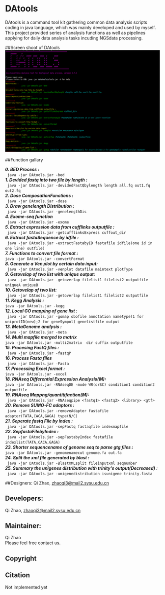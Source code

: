 # DAtools
DAtools is a command tool kit gathering common data analysis scripts coding in java language, which was mainly developed and used by myself. This project provided series of analysis functions as well as pipelines applying for daily data analysis tasks incuding NGSdata processing.

##Screen shoot of DAtools
<img src="DAtools/image/screenshoot.png">

##Function gallary

***0.	BED Process :***<br/>
		```	java -jar DAtools.jar -bed```<br/>
***1.	Devided fastq into two file by length :***<br/>
		```	java -jar DAtools.jar -devidedFastQbylength length all.fq out1.fq out2.fq```<br/>
***2.	Dose ComposationFunctions :***<br/>
		```	java -jar DAtools.jar -dose```<br/>
***3.	Draw genelength Distribution :***<br/>
		```	java -jar DAtools.jar -genelengthDis```<br/>
***4.	Exome-seq function***<br> 
		```	java -jar DAtools.jar -exome```<br/>
***5.	Extract expression data from cufflinks outputfile :***<br> 
		```	java -jar DAtools.jar -getcufflinksExpress cuffout_dir```<br/>
***6.	Extract fastaSequence by idfile :***<br/>
		```	java -jar DAtools.jar -extractFastabyID fastafile idfile(one id in one line) outfile)```<br/>
***7.	Functions to convert file format :***<br/>
		```	java -jar DAtools.jar -convertFormat ```<br/>
***8.	Generate a Ven plot by certain data input:***<br/>
		```	java -jar DAtools.jar -venplot datafile maintext plotType```<br/>
***9.	Getovelap of two list with unique output:***<br/>
		```	java -jar DAtools.jar -getoverlap filelist1 filelist2 outputfile uniqueA uniqueB```<br/>
***10.	Getovelap of two list:***<br/>
		```	java -jar DAtools.jar -getoverlap filelist1 filelist2 outputfile```<br/>
***11.	Kegg Analysis :***<br/>
		```	java -jar DAtools.jar -kegg ```<br/>
***12.	Local GO mapping of gene list :***<br/>
		```	java -jar DAtools.jar -gomap obofile annotation nametype(1 for uniprotID(new);2 for geneSympol) genelistfile output```<br/>
***13.	MetaGenome analysis :***<br/>
		```	java -jar DAtools.jar -meta```<br/>
***14.	Multi mapfile merged to matrix***<br/>
		```	java -jar DAtools.jar -multi2matrix  dir suffix outputfile  ```<br/>
***15.	Procesing FastQ files :***<br/>
		```	java -jar DAtools.jar -fastqP```<br/>
***16.	Process Fasta files***<br/>
		```	java -jar DAtools.jar -Fasta```<br/>
***17.	Processing Excel format :***<br/>
		```	java -jar DAtools.jar -excel ```<br/>
***18.	RNAseq Differential Expression Analysis(M):***<br/>
		```	java -jar DAtools.jar -RNAseqDE -mode WR(orSC) condition1 condition2 outputfile ```<br/>
***19.	RNAseq Mappng/quantitifaction(M):***<br/>
		```	java -jar DAtools.jar -RNAseqpipe <fastq1> <fastq2> <library> <gtf>```<br/>
***20.	Remove SUMO-FC adaptors :***<br/>
		```	java -jar DAtools.jar -removeAdapter fastafile adapter(TATA,CACA,GAGA) type(N/C)```<br/>
***21.	Seperate fastq File by index :***<br/>
		```	java -jar DAtools.jar -sepFastq fastaqfile indexmapfile```<br/>
***22.	SepfastaFilebyIndex :***<br/>
		```	java -jar DAtools.jar -sepFastabyIndex fastafile indexlist(TATA,CACA,GAGA)```<br/>
***23.	Shorter sequencename of genome seq to parse gtg files :***<br/>
		```	java -jar DAtools.jar -genomenamecut genome.fa out.fa ```<br/>
***24.	Split the xml file generated by blast :***<br/>
		```	java -jar DAtools.jar -BlastXMLsplit fileinputxml seqnumber```<br/>
***25.	Summary the unigenes distribution with trinity's output(Decreased) :***<br/>
		```	java -jar DAtools.jar -unigenedistribution isunigene trinity.fasta```<br/>


##Designers:
Qi Zhao, zhaoqi3@mail2.sysu.edu.cn<br/>

## Developers:
Qi Zhao, zhaoqi3@mail2.sysu.edu.cn <br/>


## Maintainer:
Qi Zhao <br/>
Please feel free contact us. <br/>

## Copyright


## Citation 
Not implemented yet 
